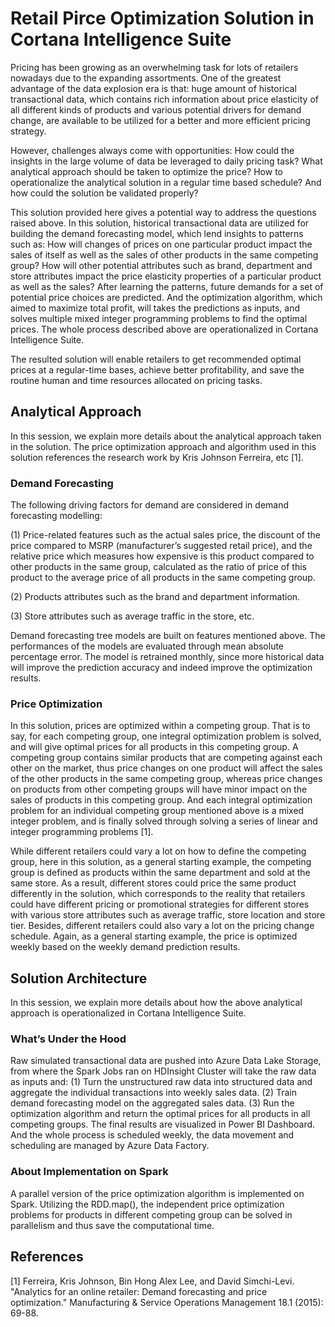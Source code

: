 # Retail Pirce Optimization Solution in Cortana Intelligence Suite
Pricing has been growing as an overwhelming task for lots of retailers nowadays due to the expanding assortments. One of the greatest advantage of the data explosion era is that: huge amount of historical transactional data, which contains rich information about price elasticity of all different kinds of products and various potential drivers for demand change, are available to be utilized for a better and more efficient pricing strategy. 

However, challenges always come with opportunities: How could the insights in the large volume of data be leveraged to daily pricing task? What analytical approach should be taken to optimize the price? How to operationalize the analytical solution in a regular time based schedule? And how could the solution be validated properly? 

This solution provided here gives a potential way to address the questions raised above. In this solution, historical transactional data are utilized for building the demand forecasting model, which lend insights to patterns such as: How will changes of prices on one particular product impact the 
sales of itself as well as the sales of other products in the same competing group? How will other potential attributes such as brand, department and store attributes impact the price elasticity properties of a particular product as well as the sales? After learning the patterns, future demands for a set of potential price choices are predicted. And the optimization algorithm, which aimed to maximize total profit, will takes the predictions as inputs, and solves multiple mixed integer programming problems to find the optimal prices. The whole process described above are operationalized in Cortana Intelligence Suite. 

The resulted solution will enable retailers to get recommended optimal prices at a regular-time bases, achieve better profitability, and save the routine human and time resources allocated on pricing tasks.

## Analytical Approach
In this session, we explain more details about the analytical approach taken in the solution. The price optimization approach and algorithm used in this solution references the research work by Kris Johnson Ferreira, etc [1]. 
### Demand Forecasting

The following driving factors for demand are considered in demand forecasting modelling: 

(1) Price-related features such as the actual sales price, the discount of the price compared to MSRP (manufacturer’s suggested retail price), and the relative price which measures how expensive is this product compared to other products in the same group, calculated as the ratio of price of this product to the average price of all products in the same competing group. 

(2) Products attributes such as the brand and department information.

(3) Store attributes such as average traffic in the store, etc. 

Demand forecasting tree models are built on features mentioned above. The performances of the models are evaluated through mean absolute percentage error. The model is retrained monthly, since more historical data will improve the prediction accuracy and indeed improve the optimization results.

### Price Optimization
In this solution, prices are optimized within a competing group. That is to say, for each competing group, one integral optimization problem is solved, and will give optimal prices for all products in this competing group. A competing group contains similar products that are competing against each other on the market, thus price changes on one product will affect the sales of the other products in the same competing group, whereas price changes on products from other competing groups will have minor impact on the sales of products in this competing group. And each integral optimization problem for an individual competing group mentioned above is a mixed integer problem, and is finally solved through solving a series of linear and integer programming problems [1]. 

While different retailers could vary a lot on how to define the competing group, here in this solution, as a general starting example, the competing group is defined as products within the same department and sold at the same store. As a result, different stores could price the same product differently in the solution, which corresponds to the reality that retailers could have different pricing or promotional strategies for different stores with various store attributes such as average traffic, store location and store tier. Besides, different retailers could also vary a lot on the pricing change schedule. Again, as a general starting example, the price is optimized weekly based on the weekly demand prediction results.

## Solution Architecture
In this session, we explain more details about how the above analytical approach is operationalized in Cortana Intelligence Suite.
### What’s Under the Hood
Raw simulated transactional data are pushed into Azure Data Lake Storage, from where the Spark Jobs ran on HDInsight Cluster will take the raw data as inputs and: (1) Turn the unstructured raw data into structured data and aggregate the individual transactions into weekly sales data. (2) Train demand forecasting model on the aggregated sales data. (3) Run the optimization algorithm and return the optimal prices for all products in all competing groups. The final results are visualized in Power BI Dashboard. And the whole process is scheduled weekly, the data movement and scheduling are managed by Azure Data Factory.
### About Implementation on Spark
A parallel version of the price optimization algorithm is implemented on Spark. Utilizing the RDD.map(), the independent price optimization problems for products in different competing group can be solved in parallelism and thus save the computational time.
## References
[1] Ferreira, Kris Johnson, Bin Hong Alex Lee, and David Simchi-Levi. "Analytics for an online retailer: Demand forecasting and price optimization." Manufacturing & Service Operations Management 18.1 (2015): 69-88.
